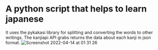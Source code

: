 # A python script that helps to learn japanese

It uses the pykakasi library for splitting and converting the words to other writings. The kanjiapi API grabs returns the data about each kanji in json format.
![Screenshot 2022-04-14 at 01 31 26](https://user-images.githubusercontent.com/36286098/163291183-1dc50f07-f593-4c7b-b2fb-d8921391ed0d.png)
